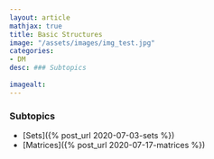 ```yaml
---
layout: article
mathjax: true
title: Basic Structures
image: "/assets/images/img_test.jpg"
categories:
- DM
desc: ### Subtopics
 
imagealt: 
---
```


### Subtopics
- [Sets]({% post_url 2020-07-03-sets %})
- [Matrices]({% post_url 2020-07-17-matrices %})